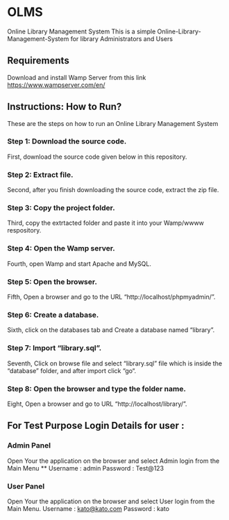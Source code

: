 # OLMS
Online Library Management System
This is a simple Online-Library-Management-System for library Administrators and Users

## Requirements
Download and install Wamp Server from this link https://www.wampserver.com/en/ 

## Instructions: How to Run?
These are the steps on how to run an Online Library Management System
### Step 1: Download the source code. 
First, download the source code given below in this repository.
### Step 2: Extract file.
Second, after you finish downloading the source code, extract the zip file.
### Step 3: Copy the project folder.
Third, copy the extrtacted folder and paste it into your Wamp/wwww respository.
### Step 4: Open the Wamp server.
Fourth, open Wamp and start Apache and MySQL.
### Step 5: Open the browser.
Fifth, Open a browser and go to the URL “http://localhost/phpmyadmin/”.
### Step 6: Create a database.
Sixth, click on the databases tab and Create a database named “library”.
### Step 7: Import “library.sql”.
Seventh, Click on browse file and select “library.sql” file which is inside the “database” folder, and after import click “go“.
### Step 8: Open the browser and type the folder name.
Eight, Open a browser and go to URL “http://localhost/library/”.

## For Test Purpose Login Details for user :

### Admin Panel 
Open Your the application on the browser and select Admin login from the Main Menu
** Username : admin Password : Test@123
### User Panel
Open Your the application on the browser and select User login from the Main Menu.
Username : kato@kato.com Password : kato

